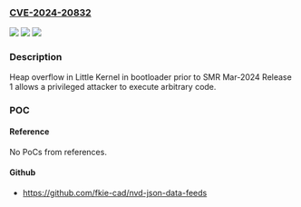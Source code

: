 ### [CVE-2024-20832](https://cve.mitre.org/cgi-bin/cvename.cgi?name=CVE-2024-20832)
![](https://img.shields.io/static/v1?label=Product&message=Samsung%20Mobile%20Devices&color=blue)
![](https://img.shields.io/static/v1?label=Version&message=n%2Fa&color=blue)
![](https://img.shields.io/static/v1?label=Vulnerability&message=CWE-20%3A%20Improper%20Input%20Validation&color=brighgreen)

### Description

Heap overflow in Little Kernel in bootloader prior to SMR Mar-2024 Release 1 allows a privileged attacker to execute arbitrary code.

### POC

#### Reference
No PoCs from references.

#### Github
- https://github.com/fkie-cad/nvd-json-data-feeds

